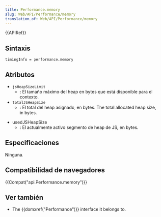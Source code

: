 ```yaml
---
title: Performance.memory
slug: Web/API/Performance/memory
translation_of: Web/API/Performance/memory
---
```

{{APIRef}}

## Sintaxis

```
timingInfo = performance.memory
```

## Atributos

- `jsHeapSizeLimit`
  - : El tamaño máximo del heap en bytes que está disponible para el contexto.
- `totalJSHeapSize`
  - : El total del heap asignado, en bytes. The total allocated heap size, in bytes.

<!---->

- usedJSHeapSize
  - : El actualmente activo segmento de heap de JS, en bytes.

## Especificaciones

Ninguna.

## Compatibilidad de navegadores

{{Compat("api.Performance.memory")}}

## Ver también

- The {{domxref("Performance")}} interface it belongs to.
